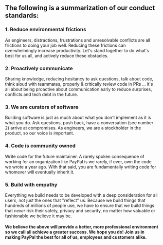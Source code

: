 ## The following is a summarization of our conduct standards:

### 1. Reduce environmental frictions

As engineers, distractions, frustrations and unresolvable conflicts are all frictions to doing your job well. Reducing these frictions can overwhelmingly increase productivity. Let's stand together to do what's best for us all, and actively reduce these obstacles.

### 2. Proactively communicate

Sharing knowledge, reducing hesitancy to ask questions, talk about code, think aloud with teammates, properly & critically review code in PRs ... it's all about being proactive about communication early to reduce surprises, conflicts and tech debt in the future.

### 3. We are curators of software

Building software is just as much about what you don't implement as it is what you do. Ask questions, push back, have a conversation (see number 2) arrive at compromises. As engineers, we are a stockholder in the product, so our voice is important.

### 4. Code is community owned

Write code for the future maintainer. A rarely spoken consequence of working for an organization like PayPal is we rarely, if ever, own the code we wrote a year ago. With that said, you are fundamentally writing code for whomever will eventually inherit it.

### 5. Build with empathy

Everything we build needs to be developed with a deep consideration for all users, not just the ones that "reflect" us. Because we build things that hundreds of millions of people use, we have to ensure that we build things that *never* risk their safety, privacy and security, no matter how valuable or fashionable we believe it may be.

#### We believe the above will provide a better, more professional environment so we call all achieve a greater success. We hope you do! Join us in making PayPal the best for all of us, employees and customers alike.
